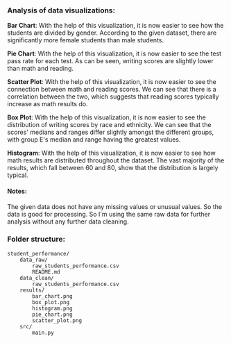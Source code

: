 <h3>Analysis of data visualizations:</h3>

<b>Bar Chart</b>: With the help of this visualization, it is now easier to see how the students are divided by gender. According to the given dataset, there are significantly more female students than male students.

<b>Pie Chart</b>: With the help of this visualization, it is now easier to see the test pass rate for each test. As can be seen, writing scores are slightly lower than math and reading.

<b>Scatter Plot</b>: With the help of this visualization, it is now easier to see the connection between math and reading scores. We can see that there is a correlation between the two, which suggests that reading scores typically increase as math results do.

<b>Box Plot</b>: With the help of this visualization, it is now easier to see the distribution of writing scores by race and ethnicity. We can see that the scores' medians and ranges differ slightly amongst the different groups, with group E's median and range having the greatest values.

<b>Histogram</b>: With the help of this visualization, it is now easier to see how math results are distributed throughout the dataset. The vast majority of the results, which fall between 60 and 80, show that the distribution is largely typical.

#### Notes: 
The given data does not have any missing values or unusual values. So the data is good for processing. So I'm using the same raw data for further analysis without any further data cleaning.

### Folder structure:
```
student_performance/
    data_raw/
        raw_students_performance.csv
        README.md
    data_clean/
        raw_students_performance.csv
    results/
        bar_chart.png
        box_plot.png
        histogram.png
        pie_chart.png
        scatter_plot.png
    src/
        main.py
```